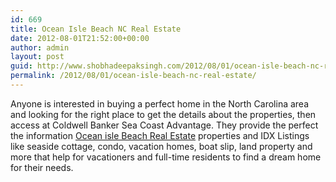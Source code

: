 ```yaml
---
id: 669
title: Ocean Isle Beach NC Real Estate
date: 2012-08-01T21:52:00+00:00
author: admin
layout: post
guid: http://www.shobhadeepaksingh.com/2012/08/01/ocean-isle-beach-nc-real-estate/
permalink: /2012/08/01/ocean-isle-beach-nc-real-estate/
---
```

Anyone is interested in buying a perfect home in the North Carolina area and looking for the right place to get the details about the properties, then access at Coldwell Banker Sea Coast Advantage. They provide the perfect the information [Ocean isle Beach Real Estate](http://www.seacoastrealty.com/community/ocean_isle_beach.asp) properties and IDX Listings like seaside cottage, condo, vacation homes, boat slip, land property and more that help for vacationers and full-time residents to find a dream home for their needs.